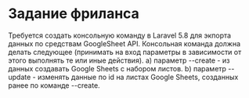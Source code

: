 # Задание фриланса

Требуется создать консольную команду в Laravel 5.8 для экпорта данных по средствам GoogleSheet API.
Консольная команда должна делать следующее (принимать на вход параметры в зависимости от этого выполнять те или иные действия). 
a) параметр --create - из данных создавать Google Sheets с набором листов.
b) параметр --update - изменять данные по id на листах Google Sheets, созданных ранее по команде --create.


